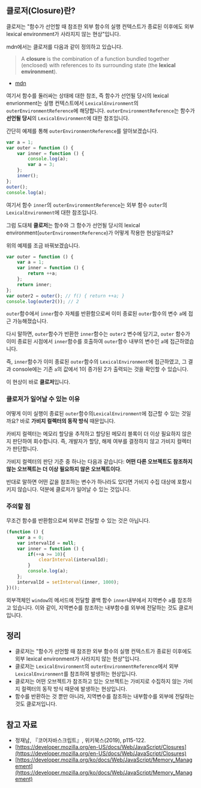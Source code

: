 ## 클로저(Closure)란?

클로저는 "함수가 선언할 때 참조한 외부 함수의 실행 컨텍스트가 종료된 이후에도 외부 lexical environment가 사라지지 않는 현상"입니다.

mdn에서는 클로저를 다음과 같이 정의하고 있습니다.

> A **closure** is the combination of a function bundled together (enclosed) with references to its surrounding state (the **lexical environment**). 
- [mdn](https://developer.mozilla.org/ko/docs/Web/JavaScript/Closures)
> 

여기서 함수를 둘러싸는 상태에 대한 참조, 즉 함수가 선언될 당시의 lexical envrionment는 실행 컨텍스트에서 `LexicalEnvironment`의 `outerEnvironmentReference`에 해당합니다. `outerEnvironmentReference`는 함수가 **선언될 당시**의 `LexicalEnvironment`에 대한 참조입니다. 

간단히 예제를 통해 `outerEnvironmentReference`를 알아보겠습니다.

```jsx
var a = 1;
var outer = function () {
	var inner = function () {
		console.log(a); 
		var a = 3;
	};
	inner();
};
outer();
console.log(a); 
```

여기서 함수 `inner`의 `outerEnvironmentReference`는 외부 함수 `outer`의 `LexicalEnvironment`에 대한 참조입니다.

그럼 도대체 **클로저**는 함수와 그 함수가 선언될 당시의 lexical environment(`outerEnvironmentReference`)가 어떻게 작용한 현상일까요? 

위의 예제를 조금 바꿔보겠습니다.

```jsx
var outer = function () {
	var a = 1;
	var inner = function () {
		return ++a;
	};
	return inner;
};
var outer2 = outer(); // f() { return ++a; }
console.log(outer2()); // 2
```

`outer`함수에서 `inner`함수 자체를 반환함으로써 이미 종료된 `outer`함수의 변수 `a`에 접근 가능해졌습니다. 

다시 말하면, `outer`함수가 반환한 `inner`함수는 `outer2` 변수에 담기고, `outer` 함수가 이미 종료된 시점에서 `inner`함수를 호출하여 `outer`함수 내부의 변수인 `a`에 접근하였습니다. 

즉, `inner`함수가 이미 종료된 `outer`함수의 `LexicalEnvironment`에 접근하였고, 그 결과 console에는 기존 `a`의 값에서 1이 증가된 2가 출력되는 것을 확인할 수 있습니다. 

이 현상이 바로 **클로저**입니다. 

### 클로저가 일어날 수 있는 이유

어떻게 이미 실행이 종료된 `outer`함수의`LexicalEnvironment`에 접근할 수 있는 것일까요? 바로 **가비지 컬렉터의 동작 방식** 때문입니다. 

카비지 컬렉터는 메모리 할당을 추적하고 할당된 메모리 블록이 더 이상 필요하지 않은지 판단하여 회수합니다. 즉, 개발자가 할당, 해제 여부를 결정하지 않고 가비지 컬렉터가 판단합니다. 

가비지 컬렉터의 판단 기준 중 하나는 다음과 같습니다: **어떤 다른 오브젝트도 참조하지 않는 오브젝트는 더 이상 필요하지 않은 오브젝트이다**. 

반대로 말하면 어떤 값을 참조하는 변수가 하나라도 있다면 가비지 수집 대상에 포함시키지 않습니다. 덕분에 클로저가 일어날 수 있는 것입니다. 

### 주의할 점

무조건 함수를 반환함으로써 외부로 전달할 수 있는 것은 아닙니다. 

```jsx
(function () {
	var a = 0;
	var intervalId = null;
	var inner = function () {
		if(++a >= 10){
			clearInterval(intervalId);
		}
		console.log(a);
	};
	intervalId = setInterval(inner, 1000);
})();
```

외부객체인 `window`의 메서드에 전달할 콜백 함수 `inner`내부에서 지역변수 `a`를 참조하고 있습니다. 이와 같이, 지역변수를 참조하는 내부함수를 외부에 전달하는 것도 클로저입니다. 

## 정리

- 클로저는 "함수가 선언할 때 참조한 외부 함수의 실행 컨텍스트가 종료된 이후에도 외부 lexical environment가 사라지지 않는 현상"입니다.
- 클로저는 `LexicalEnvironment`의 `outerEnvironmentReference`에서 외부 `LexicalEnvironment`를 참조하여 발생하는 현상입니다.
- 클로저는 어떤 오브젝트가 참조하고 있는 오브젝트는 가비지로 수집하지 않는 가비지 컬렉터의 동작 방식 때문에 발생하는 현상입니다.
- 함수를 반환하는 것 뿐만 아니라, 지역변수를 참조하는 내부함수를 외부에 전달하는 것도 클로저입니다.

## 참고 자료

- 정재남, 『코어자바스크립트』, 위키북스(2019), p115-122.
- [https://developer.mozilla.org/en-US/docs/Web/JavaScript/Closures](https://developer.mozilla.org/en-US/docs/Web/JavaScript/Closures)
- [https://developer.mozilla.org/ko/docs/Web/JavaScript/Memory_Management](https://developer.mozilla.org/ko/docs/Web/JavaScript/Memory_Management)